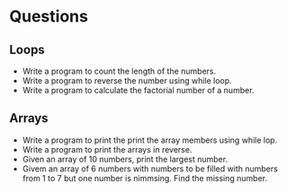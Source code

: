 # Questions

## Loops
- Write a program to count the length of the numbers.
- Write a program to reverse the number using while loop.
- Write a program to calculate the factorial number of a number.

## Arrays
- Write a program to print the print the array members using while lop.
- Write a program to print the arrays in reverse.
- Given an array of 10 numbers, print the largest number.
- Givem an array of 6 numbers with numbers to be filled with numbers from 1 to 7 but one number is nimmsing. Find the missing number.
  